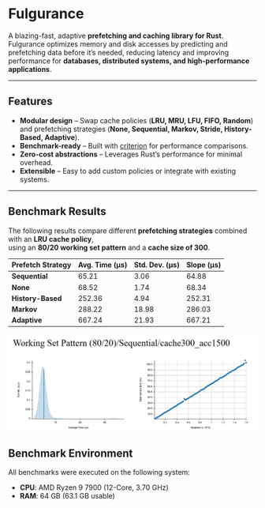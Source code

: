 # Fulgurance

A blazing-fast, adaptive **prefetching and caching library for Rust**.  
Fulgurance optimizes memory and disk accesses by predicting and prefetching data before it’s needed, reducing latency and improving performance for **databases, distributed systems, and high-performance applications**.

---

## Features

- **Modular design** – Swap cache policies (**LRU, MRU, LFU, FIFO, Random**) and prefetching strategies (**None, Sequential, Markov, Stride, History-Based, Adaptive**).
- **Benchmark-ready** – Built with [criterion](https://crates.io/crates/criterion) for performance comparisons.
- **Zero-cost abstractions** – Leverages Rust’s performance for minimal overhead.
- **Extensible** – Easy to add custom policies or integrate with existing systems.

---

## Benchmark Results

The following results compare different **prefetching strategies** combined with an **LRU cache policy**,  
using an **80/20 working set pattern** and a **cache size of 300**.

| Prefetch Strategy | Avg. Time (µs) | Std. Dev. (µs) | Slope (µs) |
|-------------------|----------------|----------------|------------|
| **Sequential**    | 65.21          | 3.06           | 64.88      |
| **None**          | 68.52          | 1.74           | 68.34      |
| **History-Based** | 252.36         | 4.94           | 252.31     |
| **Markov**        | 288.22         | 18.98          | 286.03     |
| **Adaptive**      | 667.24         | 21.93          | 667.21     |

![LRU Sequential Benchmark](https://github.com/roquess/fulgurance/blob/main/lruseq.png?raw=true)

## Benchmark Environment

All benchmarks were executed on the following system:

- **CPU**: AMD Ryzen 9 7900 (12-Core, 3.70 GHz)
- **RAM**: 64 GB (63.1 GB usable)


